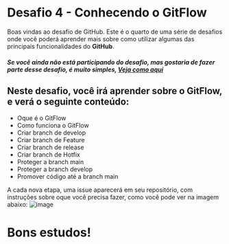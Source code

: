 # Desafio 4 - Conhecendo o GitFlow

Boas vindas ao desafio de GitHub. Este é o quarto de uma série de desafios onde você poderá aprender mais sobre como utilizar algumas das principais funcionalidades do **GitHub**.


##### Se você ainda não está participando do desafio, mas gostaria de fazer parte desse desafio, é muito simples, [Veja como aqui](https://github.com/aprendagithub/Participe)


## Neste desafio, você irá aprender sobre o GitFlow, e verá o seguinte conteúdo:

- Oque é o GitFlow
- Como funciona o GitFlow
- Criar branch de develop
- Criar branch de Feature
- Criar branch de release
- Criar branch de Hotfix
- Proteger a branch main
- Proteger a branch develop
- Promover código até a branch main


A cada nova etapa, uma issue aparecerá em seu repositório, com instruções sobre oque você precisa fazer, como você pode ver na imagem abaixo:
![image](https://user-images.githubusercontent.com/5204009/186955366-7222e7b7-7519-4601-a04f-8bd0afaf5f14.png)


# Bons estudos!
